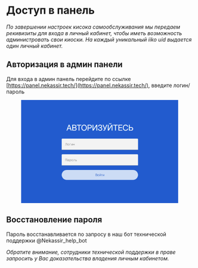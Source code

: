 # Доступ в панель

_По завершении настроек кисока самообслуживания мы передаем рекивизиты для входа в личный кабинет, чтобы иметь возможность администровать свои киоски. На каждый уникальный iiko uid выдается один личный кабинет._&#x20;

## Авторизация в админ панели <a href="#avtorizaciya-v-admin-paneli" id="avtorizaciya-v-admin-paneli"></a>

Для входа в админ панель перейдите по ссылке [https://panel.nekassir.tech/](https://panel.nekassir.tech/), введите логин/пароль

<figure><img src="../.gitbook/assets/Снимок экрана 2025-03-14 в 10.40.06.png" alt=""><figcaption></figcaption></figure>

## Восстановление пароля&#x20;

Пароль восстанавливается по запросу в наш бот технической поддержки @Nekassir\_help\_bot&#x20;

_Обратите внимание, сотрудники технической поддержки в праве запросить у Вас доказательства владения личным кабинетом._&#x20;

<figure><img src="http://151.248.121.115:99/unnamed_(2).png" alt=""><figcaption></figcaption></figure>

